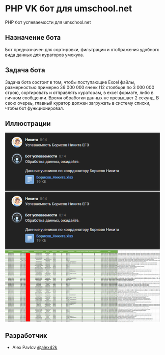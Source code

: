 # PHP VK бот для umschool.net
PHP бот успеваемости для umschool.net

## Назначение бота
Бот предназначен для сортировки, фильтрации и отображения удобного вида данных для кураторов умскула. 

## Задача бота
Задача бота состоит в том, чтобы поступающие Excel файлы, размерностью примерно 36 000 000 ячеек (12 столбцов по 3 000 000 строк), сортировать и отправлять кураторам, в excel формате, либо в личном сообщении. Время обработки данных не превышает 2 секунд. В свою очереь, главный куратор должен загружать в систему списки, чтобы бот функционировал. 

## Иллюстрации
![Личные сообщения](https://github.com/4haz2k/Ymskyl/blob/b0a41855f3ede3f277a045ab9437a394cd74865c/individual_2.png "Личное сообщение")
![Выгрузка в документе](https://github.com/4haz2k/Ymskyl/blob/b0a41855f3ede3f277a045ab9437a394cd74865c/individual_2.png "Личное сообщение")
![Документ](https://github.com/4haz2k/Ymskyl/blob/b0a41855f3ede3f277a045ab9437a394cd74865c/individual_3.png "Документ")

## Разработчик
- Alex Pavlov [@alex42k](https://t.me/alex42k "@alex42k")
